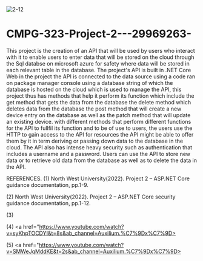 ![2-12](https://user-images.githubusercontent.com/67503220/189036080-f2d96724-3887-427f-9be6-fba3f08a6133.png)
# CMPG-323-Project-2---29969263-

This project is the creation of an API that will be used by users who interact with it to enable users to enter data that will be stored on the cloud through the Sql databse on microsoft azure for safety where data will be stored in each relevant table in the database. The project's API is built in .NET Core Web in the project the API is connected to the data source using a code ran on package manager console using a database string of which the database is hosted on the cloud which is used to manage the API, this project thus has methods that help it perform its function which include the get method that gets the data from the database the delete method which deletes data from the database the post method that will create a new device entry on the database as well as the patch method that will update an existing device. with different methods that perform different functions for the API to fullfil its function and to be of use to users, the users use the HTTP to gain access to the API for resources the API might be able to offer them by it in term deriving or passing down data to the database in the cloud. The API also has intense heavy security such as authentication that includes a username and a password. Users can use the API to store new data or to retrieve old data from the database as well as to delete the data in the API.






REFERENCES.
(1) North West University(2022). Project 2 – ASP.NET Core 
   guidance documentation, pp.1-9.
   
(2) North West University(2022). Project 2 – ASP.NET Core security 
   guidance documentation, pp.1-12.
   
(3) <a href="https://www.youtube.com/watch?v=oTmrUmwz4uQ&ab_channel=Auxilium.%C7%9Dx%C7%9D"></a>


(4) <a href="https://www.youtube.com/watch?v=syKhpTOCDYI&t=8s&ab_channel=Auxilium.%C7%9Dx%C7%9D></a>
   

(5) <a href="https://www.youtube.com/watch?v=SMWeJqMddKE&t=2s&ab_channel=Auxilium.%C7%9Dx%C7%9D></a>
